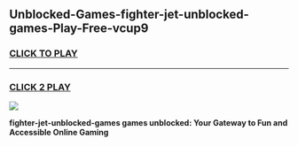 
## Unblocked-Games-fighter-jet-unblocked-games-Play-Free-vcup9
<h3>
<a href="https://premium76.site?title=fighter-jet-unblocked-games&ref=23A">CLICK TO PLAY</a></h3>
<hr>

<h3>
<a href="https://premium76.site?title=fighter-jet-unblocked-games&ref=23A">CLICK 2 PLAY</a>
  
</h3>

<a href="https://premium76.site?title=fighter-jet-unblocked-games&ref=23A"><img src="https://clearcache.store/games.png"></a>


**fighter-jet-unblocked-games games unblocked: Your Gateway to Fun and Accessible Online Gaming**
